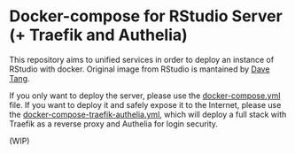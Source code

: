 # Docker-compose for RStudio Server (+ Traefik and Authelia)
This repository aims to unified services in order to deploy an instance of RStudio with docker.
Original image from RStudio is mantained by [Dave Tang](https://github.com/davetang/learning_docker/tree/main/rstudio).

If you only want to deploy the server, please use the [docker-compose.yml](docker-compose.yml) file. If you want to deploy it and safely expose it to the Internet, please use the [docker-compose-traefik-authelia.yml](docker-compose-traefik-authelia.yml), which will deploy a full stack with Traefik as a reverse proxy and Authelia for login security.

(WIP)
